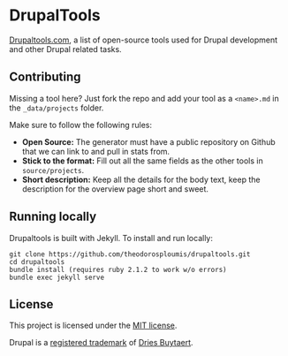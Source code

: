 # DrupalTools

[Drupaltools.com](http://drupaltools.com), a list of open-source tools used for Drupal development and other Drupal related tasks.

## Contributing

Missing a tool here? Just fork the repo and add your tool as a `<name>.md` in the `_data/projects` folder.

Make sure to follow the following rules:

 - **Open Source:** The generator must have a public repository on Github that we can link to and pull in stats from.
 - **Stick to the format:** Fill out all the same fields as the other tools in `source/projects`.
 - **Short description:** Keep all the details for the body text, keep the description for the overview page short and sweet.

## Running locally

Drupaltools is built with Jekyll. To install and run locally:

```
git clone https://github.com/theodorosploumis/drupaltools.git
cd drupaltools
bundle install (requires ruby 2.1.2 to work w/o errors)
bundle exec jekyll serve
```

## License
This project is licensed under the [MIT license](http://opensource.org/licenses/MIT).

Drupal is a [registered trademark](http://drupal.com/trademark) of [Dries Buytaert](http://buytaert.net/).
